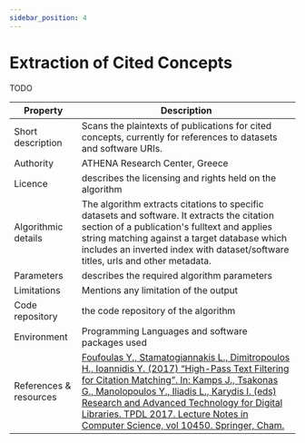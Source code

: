 ```yaml
---
sidebar_position: 4
---
```


# Extraction of Cited Concepts
<span className="todo">TODO</span>

| Property  | Description |
| --- | --- |
| Short description  | Scans the plaintexts of publications for cited concepts, currently for references to datasets and software URIs. |
| Authority  | ATHENA Research Center, Greece  |
| Licence  | describes the licensing and rights held on the algorithm  |
| Algorithmic details | The algorithm extracts citations to specific datasets and software. It extracts the citation section of a publication's fulltext and applies string matching against a target database which includes an inverted index with dataset/software titles, urls and other metadata. |
| Parameters | describes the required algorithm parameters |
| Limitations | Mentions any limitation of the output |
| Code repository | the code repository of the algorithm |
| Environment | Programming Languages and software packages used |
| References & resources | [Foufoulas Y., Stamatogiannakis L., Dimitropoulos H., Ioannidis Y. (2017) “High-Pass Text Filtering for Citation Matching”. In: Kamps J., Tsakonas G., Manolopoulos Y., Iliadis L., Karydis I. (eds) Research and Advanced Technology for Digital Libraries. TPDL 2017. Lecture Notes in Computer Science, vol 10450. Springer, Cham.](https://doi.org/10.1007/978-3-319-67008-9_28) |






